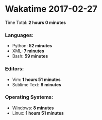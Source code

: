 # Wakatime 2017-02-27

Time Total: **2 hours 0 minutes**

### Languages:
- Python: **52 minutes** 
- XML: **7 minutes** 
- Bash: **59 minutes** 

### Editors:
- Vim: **1 hours 51 minutes** 
- Sublime Text: **8 minutes** 

### Operating Systems:
- Windows: **8 minutes** 
- Linux: **1 hours 51 minutes** 

